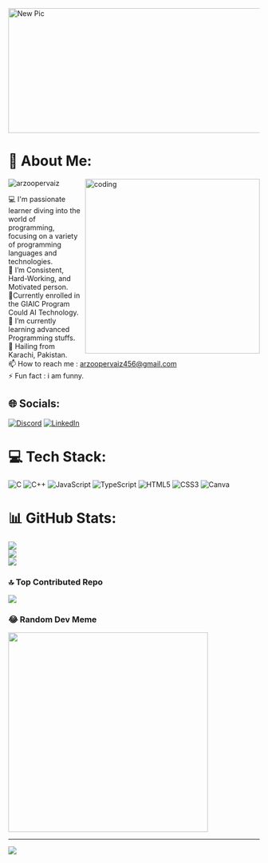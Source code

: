 

<img src="https://github.com/arzoopervaiz/arzoopervaiz/assets/161163183/5cdf990e-7210-41c4-9ce6-f0fc5a4b7015" alt="New Pic" width="1500" height="250">

# 💫 About Me:
<img align="right" alt="coding" width="350" src="https://cdn.dribbble.com/users/1364029/screenshots/16093268/media/68e82a7fb4904614a9066d6b540c14b2.gif">

<p align="left"> <img src="https://komarev.com/ghpvc/?username=arzoopervaiz&label=Profile%20views&color=0e75b6&style=flat" alt="arzoopervaiz" /> </p>

💻 I'm passionate learner diving into the world of programming, focusing on a variety of programming languages and technologies.<br>🔭 I’m Consistent, Hard-Working, and Motivated person.<br>👯Currently enrolled in the GIAIC Program Could AI Technology.<br>🤝 I’m currently learning advanced Programming stuffs.<br>🌱 Hailing from Karachi, Pakistan.<br>📫 How to reach me : arzoopervaiz456@gmail.com<br>⚡ Fun fact : i am funny.


## 🌐 Socials:
[![Discord](https://img.shields.io/badge/Discord-%237289DA.svg?logo=discord&logoColor=white)](https://discord.gg/https://discord.gg/x962n6f9) [![LinkedIn](https://img.shields.io/badge/LinkedIn-%230077B5.svg?logo=linkedin&logoColor=white)](https://linkedin.com/in/www.linkedin.com/in/arzoo-pervaiz-84b6302b5) 

# 💻 Tech Stack:
![C](https://img.shields.io/badge/c-%2300599C.svg?style=plastic&logo=c&logoColor=white) ![C++](https://img.shields.io/badge/c++-%2300599C.svg?style=plastic&logo=c%2B%2B&logoColor=white) ![JavaScript](https://img.shields.io/badge/javascript-%23323330.svg?style=plastic&logo=javascript&logoColor=%23F7DF1E) ![TypeScript](https://img.shields.io/badge/typescript-%23007ACC.svg?style=plastic&logo=typescript&logoColor=white) ![HTML5](https://img.shields.io/badge/html5-%23E34F26.svg?style=plastic&logo=html5&logoColor=white) ![CSS3](https://img.shields.io/badge/css3-%231572B6.svg?style=plastic&logo=css3&logoColor=white) ![Canva](https://img.shields.io/badge/Canva-%2300C4CC.svg?style=plastic&logo=Canva&logoColor=white)
# 📊 GitHub Stats:
![](https://github-readme-stats.vercel.app/api?username=arzoopervaiz&theme=highcontrast&hide_border=false&include_all_commits=true&count_private=true)<br/>
![](https://github-readme-streak-stats.herokuapp.com/?user=arzoopervaiz&theme=highcontrast&hide_border=false)<br/>
![](https://github-readme-stats.vercel.app/api/top-langs/?username=arzoopervaiz&theme=highcontrast&hide_border=false&include_all_commits=true&count_private=true&layout=compact)


### 🔝 Top Contributed Repo
![](https://github-contributor-stats.vercel.app/api?username=arzoopervaiz&limit=5&theme=algolia&combine_all_yearly_contributions=true)

### 😂 Random Dev Meme
<img src='https://randommeme-five.vercel.app/' style="height: 400px;"/>


---
[![](https://visitcount.itsvg.in/api?id=arzoopervaiz&icon=8&color=5)](https://visitcount.itsvg.in)



<!-- Proudly created with GPRM ( https://gprm.itsvg.in ) -->
